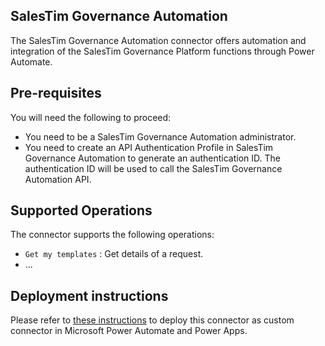 
## SalesTim Governance Automation

The SalesTim Governance Automation connector offers automation and integration of the SalesTim Governance Platform functions through Power Automate.

## Pre-requisites

You will need the following to proceed:
- You need to be a SalesTim Governance Automation administrator.
- You need to create an API Authentication Profile in SalesTim Governance Automation to generate an authentication ID. The authentication ID will be used to call the SalesTim Governance Automation API.

## Supported Operations

The connector supports the following operations:

- `Get my templates` : Get details of a request.
- ...

## Deployment instructions

Please refer to [these instructions](https://docs.microsoft.com/en-us/connectors/custom-connectors/paconn-cli) to deploy this connector as custom connector in Microsoft Power Automate and Power Apps.
